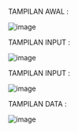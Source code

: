 TAMPILAN AWAL :

![image](https://github.com/user-attachments/assets/89893574-7707-4c9c-a487-9c255af6f2c9)

TAMPILAN INPUT :

![image](https://github.com/user-attachments/assets/d619ec4a-d89c-4427-8574-1962d6dcda4d)

TAMPILAN INPUT :

![image](https://github.com/user-attachments/assets/1528bc66-88c4-4192-9cc6-2801c9fee2c4)


TAMPILAN DATA :

![image](https://github.com/user-attachments/assets/229da023-f5e5-4c7e-a4db-b70ee9cdbb23)





